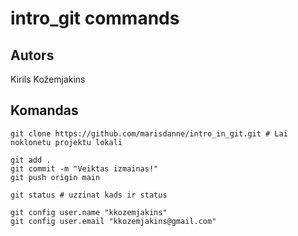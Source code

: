 # intro_git commands
## Autors
Kirils Kožemjakins


## Komandas
```
git clone https://github.com/marisdanne/intro_in_git.git # Lai noklonetu projektu lokali

git add .
git commit -m "Veiktas izmainas!"
git push origin main

git status # uzzinat kads ir status

git config user.name "kkozemjakins"
git config user.email "kkozemjakins@gmail.com"

```